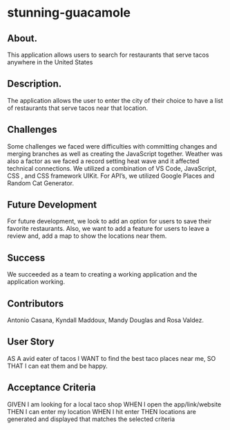 # stunning-guacamole

## About.
This application allows users to search for restaurants that serve tacos anywhere in the United States

## Description.
The application allows the user to enter the city of their choice to have a list of restaurants that serve tacos near that location.

## Challenges
Some challenges we faced were difficulties with committing changes and merging branches as well as creating the JavaScript together. Weather was also a factor as we faced a record setting heat wave and it affected technical connections.
We utilized a combination of VS Code, JavaScript, CSS , and CSS framework UIKit. For API’s, we utilized Google Places and Random Cat Generator.

## Future Development
For future development, we look to add an option for users to save their favorite restaurants. Also, we want to add a feature for users to leave a review and, add a map to show the locations near them.

## Success
We succeeded as a team to creating a working application and the application working.

## Contributors
Antonio Casana, Kyndall Maddoux, Mandy Douglas and Rosa Valdez.


## User Story
AS A avid eater of tacos
I WANT to find the best taco places near me, 
SO THAT I can eat them and be happy.

## Acceptance Criteria
GIVEN I am looking for a local taco shop
WHEN I open the app/link/website
THEN I can enter my location
WHEN I hit enter
THEN locations are generated and displayed that matches the selected criteria

